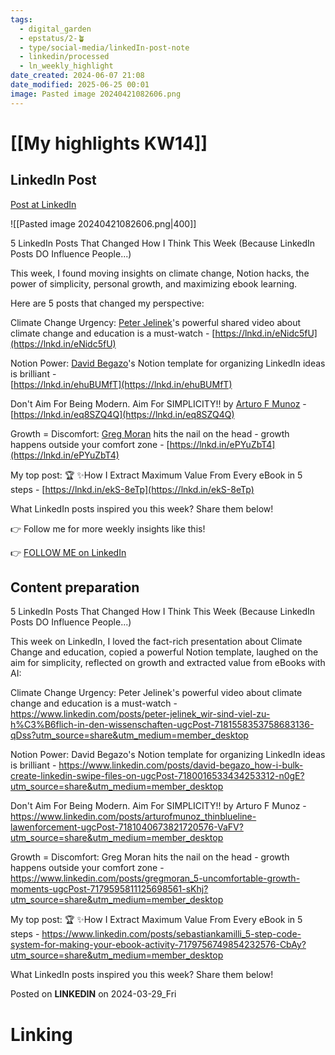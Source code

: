 ```yaml
---
tags:
  - digital_garden
  - epstatus/2-🪴
  - type/social-media/linkedIn-post-note
  - linkedin/processed
  - ln_weekly_highlight
date_created: 2024-06-07 21:08
date_modified: 2025-06-25 00:01
image: Pasted image 20240421082606.png
---
```

# [[My highlights KW14]]

## LinkedIn Post

[Post at LinkedIn](https://www.linkedin.com/posts/sebastiankamilli_5-linkedin-posts-that-changed-how-i-think-activity-7181908457766158336-VmXb?utm_source=share&utm_medium=member_desktop)

![[Pasted image 20240421082606.png|400]]  

5 LinkedIn Posts That Changed How I Think This Week (Because LinkedIn Posts DO Influence People...)  
  
This week, I found moving insights on climate change, Notion hacks, the power of simplicity, personal growth, and maximizing ebook learning.  
  
Here are 5 posts that changed my perspective:  
  
Climate Change Urgency: [](https://www.linkedin.com/in/ACoAACE7yy4BeTBnw66-DqaZyjq8HBXDbhLCNbE)[Peter Jelinek](https://www.linkedin.com/in/peter-jelinek/)'s powerful shared video about climate change and education is a must-watch - [https://lnkd.in/eNidc5fU](https://lnkd.in/eNidc5fU)  
  
Notion Power: [](https://www.linkedin.com/in/ACoAAD2K3vQB8fg5VtF5-dT3yjVC9o-XrF95DjY)[David Begazo](https://www.linkedin.com/in/david-begazo/)'s Notion template for organizing LinkedIn ideas is brilliant -  
[https://lnkd.in/ehuBUMfT](https://lnkd.in/ehuBUMfT)  
  
Don't Aim For Being Modern. Aim For SIMPLICITY!! by [](https://www.linkedin.com/in/ACoAAAACdNoBUwaSbmu-SeufmIEh29Y_DqNTo7s)[Arturo F Munoz](https://www.linkedin.com/in/arturofmunoz/) - [https://lnkd.in/eq8SZQ4Q](https://lnkd.in/eq8SZQ4Q)  
  
Growth = Discomfort: [](https://www.linkedin.com/in/ACoAAAAh2rQBYF326mVxlg6-dXnP1aA0RD5TiDg)[Greg Moran](https://www.linkedin.com/in/gregmoran/) hits the nail on the head - growth happens outside your comfort zone - [https://lnkd.in/ePYuZbT4](https://lnkd.in/ePYuZbT4)  
  
My top post: 🏆 ✨How I Extract Maximum Value From Every eBook in 5 steps - [https://lnkd.in/ekS-8eTp](https://lnkd.in/ekS-8eTp)  
  
What LinkedIn posts inspired you this week? Share them below!  
  
👉 Follow me for more weekly insights like this!

👉 [FOLLOW ME on LinkedIn](https://www.linkedin.com/comm/mynetwork/discovery-see-all?usecase=PEOPLE_FOLLOWS&followMember=sebastiankamilli)

## Content preparation

5 LinkedIn Posts That Changed How I Think This Week (Because LinkedIn Posts DO Influence People...)

This week on LinkedIn, I loved the fact-rich presentation about Climate Change and education, copied a powerful Notion template, laughed on the aim for simplicity, reflected on growth and extracted value from eBooks with AI:

Climate Change Urgency: Peter Jelinek's powerful video about climate change and education is a must-watch - https://www.linkedin.com/posts/peter-jelinek_wir-sind-viel-zu-h%C3%B6flich-in-den-wissenschaften-ugcPost-7181558353758683136-qDss?utm_source=share&utm_medium=member_desktop

Notion Power: David Begazo's Notion template for organizing LinkedIn ideas is brilliant - 
https://www.linkedin.com/posts/david-begazo_how-i-bulk-create-linkedin-swipe-files-on-ugcPost-7180016533434253312-n0gE?utm_source=share&utm_medium=member_desktop

Don't Aim For Being Modern. Aim For SIMPLICITY!! by Arturo F Munoz - https://www.linkedin.com/posts/arturofmunoz_thinblueline-lawenforcement-ugcPost-7181040673821720576-VaFV?utm_source=share&utm_medium=member_desktop

Growth = Discomfort: Greg Moran hits the nail on the head - growth happens outside your comfort zone - https://www.linkedin.com/posts/gregmoran_5-uncomfortable-growth-moments-ugcPost-7179595811125698561-sKhj?utm_source=share&utm_medium=member_desktop

My top post: 🏆 ✨How I Extract Maximum Value From Every eBook in 5 steps - https://www.linkedin.com/posts/sebastiankamilli_5-step-code-system-for-making-your-ebook-activity-7179756749854232576-CbAy?utm_source=share&utm_medium=member_desktop

What LinkedIn posts inspired you this week? Share them below!

Posted on **LINKEDIN** on 2024-03-29_Fri

# Linking